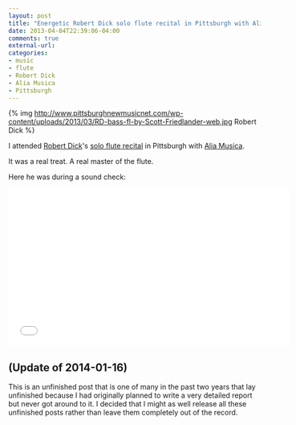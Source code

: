 ```yaml
---
layout: post
title: "Energetic Robert Dick solo flute recital in Pittsburgh with Alia Musica"
date: 2013-04-04T22:39:06-04:00
comments: true
external-url: 
categories: 
- music
- flute
- Robert Dick
- Alia Musica
- Pittsburgh
---
```

{% img http://www.pittsburghnewmusicnet.com/wp-content/uploads/2013/03/RD-bass-fl-by-Scott-Friedlander-web.jpg Robert Dick %}

I attended [Robert Dick](http://www.robertdick.net/)'s [solo flute recital](http://www.facebook.com/events/135297873312141/) in Pittsburgh with [Alia Musica](http://www.alia-musica.org/).

It was a real treat. A real master of the flute.

Here he was during a sound check:

<iframe width="560" height="315" src="//www.youtube.com/embed/GNI7_D6BbkU" frameborder="0" allowfullscreen></iframe>

## (Update of 2014-01-16)

This is an unfinished post that is one of many in the past two years that lay unfinished because I had originally planned to write a very detailed report but never got around to it. I decided that I might as well release all these unfinished posts rather than leave them completely out of the record.

